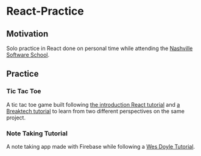 # React-Practice
## Motivation
Solo practice in React done on personal time while attending the [Nashville Software School](http://nashvillesoftwareschool.com/).

## Practice
### Tic Tac Toe
A tic tac toe game built following [the introduction React tutorial](https://reactjs.org/tutorial/tutorial.html) and [a Breaktech tutorial](https://www.youtube.com/watch?v=MQonrbY8Ezg&t) to learn from two different perspectives on the same project.


### Note Taking Tutorial
A note taking app made with Firebase while following a [Wes Doyle Tutorial](https://www.youtube.com/watch?v=-RtJroTMDf4).